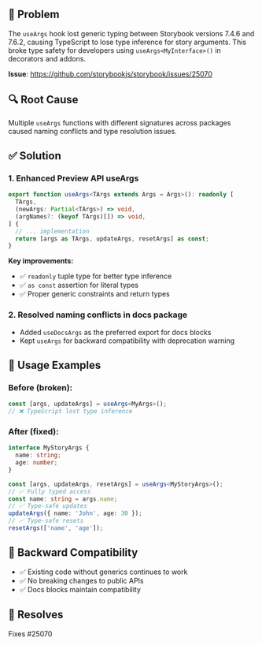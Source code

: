 ## 🐛 Problem
The `useArgs` hook lost generic typing between Storybook versions 7.4.6 and 7.6.2, causing TypeScript to lose type inference for story arguments. This broke type safety for developers using `useArgs<MyInterface>()` in decorators and addons.

**Issue**: https://github.com/storybookjs/storybook/issues/25070

## 🔍 Root Cause
Multiple `useArgs` functions with different signatures across packages caused naming conflicts and type resolution issues.

## ✅ Solution

### 1. Enhanced Preview API useArgs
```typescript
export function useArgs<TArgs extends Args = Args>(): readonly [
  TArgs,
  (newArgs: Partial<TArgs>) => void,
  (argNames?: (keyof TArgs)[]) => void,
] {
  // ... implementation
  return [args as TArgs, updateArgs, resetArgs] as const;
}
```

**Key improvements:**
- ✅ `readonly` tuple type for better type inference
- ✅ `as const` assertion for literal types  
- ✅ Proper generic constraints and return types

### 2. Resolved naming conflicts in docs package
- Added `useDocsArgs` as the preferred export for docs blocks
- Kept `useArgs` for backward compatibility with deprecation warning

## 📝 Usage Examples

### Before (broken):
```typescript
const [args, updateArgs] = useArgs<MyArgs>();
// ❌ TypeScript lost type inference
```

### After (fixed):
```typescript
interface MyStoryArgs {
  name: string;
  age: number;
}

const [args, updateArgs, resetArgs] = useArgs<MyStoryArgs>();
// ✅ Fully typed access
const name: string = args.name;
// ✅ Type-safe updates  
updateArgs({ name: 'John', age: 30 });
// ✅ Type-safe resets
resetArgs(['name', 'age']);
```

## 🔄 Backward Compatibility
- ✅ Existing code without generics continues to work
- ✅ No breaking changes to public APIs
- ✅ Docs blocks maintain compatibility

## 🎯 Resolves
Fixes #25070
